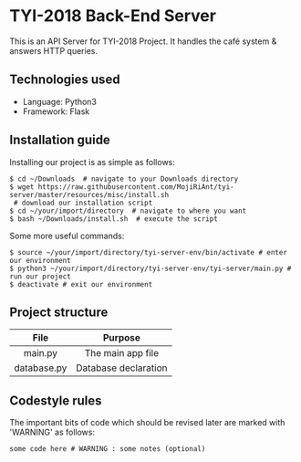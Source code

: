 # TYI-2018 Back-End Server

This is an API Server for TYI-2018 Project. It handles the café system & answers HTTP queries.

## Technologies used

* Language: Python3
* Framework: Flask

## Installation guide

Installing our project is as simple as follows:
```console
$ cd ~/Downloads  # navigate to your Downloads directory
$ wget https://raw.githubusercontent.com/MojiRiAnt/tyi-server/master/resources/misc/install.sh
 # download our installation script
$ cd ~/your/import/directory  # navigate to where you want
$ bash ~/Downloads/install.sh  # execute the script
```

Some more useful commands:
```console
$ source ~/your/import/directory/tyi-server-env/bin/activate # enter our environment
$ python3 ~/your/import/directory/tyi-server-env/tyi-server/main.py # run our project
$ deactivate # exit our environment
```

## Project structure

|     File    |        Purpose       |
|:-----------:|:--------------------:|
|   main.py   |  The main app file   |
| database.py | Database declaration |

## Codestyle rules

The important bits of code which should be revised later are marked with 'WARNING' as follows:
```
some code here # WARNING : some notes (optional)
```

